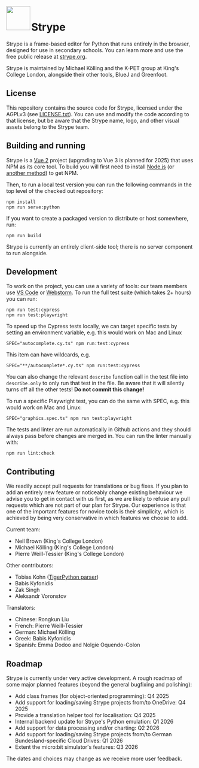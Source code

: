 <img src="public/favicon.png" width="64" align="left">

# Strype

Strype is a frame-based editor for Python that runs entirely in the browser, designed for use in secondary schools.  You can learn more and use the free public release at <a href="https://strype.org/" target="_blank">strype.org</a>. 

Strype is maintained by Michael Kölling and the K-PET group at King's College London, alongside their other tools, BlueJ and Greenfoot.

License
---

This repository contains the source code for Strype, licensed under the AGPLv3 (see [LICENSE.txt](LICENSE.txt)).  You can use and modify the code according to that license, but be aware that the Strype name, logo, and other visual assets belong to the Strype team.

Building and running
---

Strype is a <a href="https://v2.vuejs.org/" target="_blank">Vue 2</a> project (upgrading to Vue 3 is planned for 2025) that uses NPM as its core tool.  To build you will first need to install <a href="https://nodejs.org/en" target="_blank">Node.js</a> (or <a href="https://docs.npmjs.com/downloading-and-installing-node-js-and-npm" target="_blank">another method</a>) to get NPM.

Then, to run a local test version you can run the following commands in the top level of the checked out repository:

```
npm install
npm run serve:python
```

If you want to create a packaged version to distribute or host somewhere, run:

```
npm run build
```

Strype is currently an entirely client-side tool; there is no server component to run alongside.

Development
---

To work on the project, you can use a variety of tools: our team members use <a href="https://code.visualstudio.com/" target="_blank">VS Code</a> or <a href="https://www.jetbrains.com/webstorm/" target="_blank">Webstorm</a>.  To run the full test suite (which takes 2+ hours) you can run:

```
npm run test:cypress
npm run test:playwright
```

To speed up the Cypress tests locally, we can target specific tests by setting an environment variable, e.g. this would work on Mac and Linux
```
SPEC="autocomplete.cy.ts" npm run:test:cypress
```

This item can have wildcards, e.g.

```
SPEC="**/autocomplete*.cy.ts" npm run:test:cypress
```

You can also change the relevant ```describe``` function call in the test file into ```describe.only``` to only run that test in the file. Be aware that it will silently turns off all the other tests!  **Do not commit this change!**

To run a specific Playwright test, you can do the same with SPEC, e.g. this would work on Mac and Linux:
```
SPEC="graphics.spec.ts" npm run test:playwright 
```

The tests and linter are run automatically in Github actions and they should always pass before changes are merged in.  You can run the linter manually with:

```
npm run lint:check
```


Contributing
---

We readily accept pull requests for translations or bug fixes.  If you plan to add an entirely new feature or noticeably change existing behaviour we advise you to get in contact with us first, as we are likely to refuse any pull requests which are not part of our plan for Strype.  Our experience is that one of the important features for novice tools is their simplicity, which is achieved by being very conservative in which features we choose to add.

Current team:
- Neil Brown (King's College London)
- Michael Kölling (King's College London)
- Pierre Weill-Tessier (King's College London)

Other contributors:
- Tobias Kohn (<a href="https://github.com/Tobias-Kohn/TigerPython-Parser" target="_blank">TigerPython parser</a>)
- Babis Kyfonidis
- Zak Singh
- Aleksandr Voronstov

Translators:
- Chinese: Rongkun Liu
- French: Pierre Weill-Tessier
- German: Michael Kölling
- Greek: Babis Kyfonidis
- Spanish: Emma Dodoo and Nolgie Oquendo-Colon

Roadmap
---

Strype is currently under very active development.  A rough roadmap of some major planned features (beyond the general bugfixing and polishing):

 - Add class frames (for object-oriented programming): Q4 2025
 - Add support for loading/saving Strype projects from/to OneDrive: Q4 2025
 - Provide a translation helper tool for localisation: Q4 2025
 - Internal backend update for Strype's Python emulation: Q1 2026
 - Add support for data processing and/or charting: Q2 2026
 - Add support for loading/saving Strype projects from/to German Bundesland-specific Cloud Drives: Q1 2026
 - Extent the micro:bit simulator's features: Q3 2026

The dates and choices may change as we receive more user feedback.
